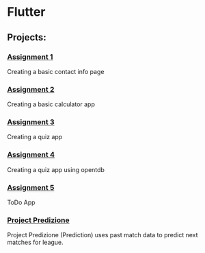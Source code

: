 # Flutter

## Projects:
### [Assignment 1](https://github.com/Nashiria/Flutter/tree/main/Assignment%201)
Creating a basic contact info page
### [Assignment 2](https://github.com/Nashiria/Flutter/tree/main/Assignment%202)
Creating a basic calculator app
### [Assignment 3](https://github.com/Nashiria/Flutter/tree/main/Assignment%203)
Creating a quiz app
### [Assignment 4](https://github.com/Nashiria/Flutter/tree/main/Assignment%204)
Creating a quiz app using opentdb
### [Assignment 5](https://github.com/Nashiria/Flutter/tree/main/Assignment%205)
ToDo App
### [Project Predizione](https://github.com/Nashiria/Flutter/tree/main/Project/predizione)
Project Predizione (Prediction) uses past match data to predict next matches for league. 
